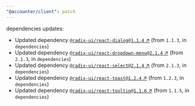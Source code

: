 ```yaml
---
"@accounter/client": patch
---
```

dependencies updates:
  - Updated dependency [`@radix-ui/react-dialog@1.1.4` ↗︎](https://www.npmjs.com/package/@radix-ui/react-dialog/v/1.1.4) (from `1.1.3`, in `dependencies`)
  - Updated dependency [`@radix-ui/react-dropdown-menu@2.1.4` ↗︎](https://www.npmjs.com/package/@radix-ui/react-dropdown-menu/v/2.1.4) (from `2.1.3`, in `dependencies`)
  - Updated dependency [`@radix-ui/react-select@2.1.4` ↗︎](https://www.npmjs.com/package/@radix-ui/react-select/v/2.1.4) (from `2.1.3`, in `dependencies`)
  - Updated dependency [`@radix-ui/react-toast@1.2.4` ↗︎](https://www.npmjs.com/package/@radix-ui/react-toast/v/1.2.4) (from `1.2.3`, in `dependencies`)
  - Updated dependency [`@radix-ui/react-tooltip@1.1.6` ↗︎](https://www.npmjs.com/package/@radix-ui/react-tooltip/v/1.1.6) (from `1.1.5`, in `dependencies`)
